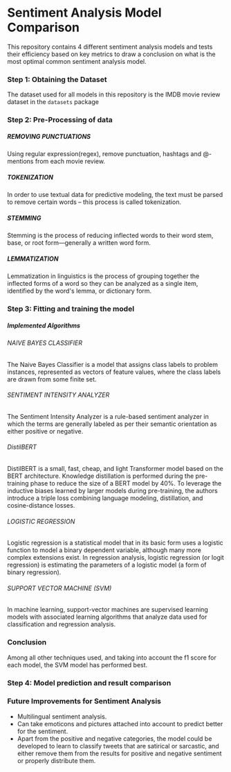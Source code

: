 # Sentiment Analysis Model Comparison
This repository contains 4 different sentiment analysis models and tests their efficiency based on key metrics to draw a conclusion on what is the most optimal common sentiment analysis model.

### Step 1: Obtaining the Dataset
The dataset used for all models in this repository is the IMDB movie review dataset in the ```datasets``` package

### Step 2: Pre-Processing of data
##### REMOVING PUNCTUATIONS
Using regular expression(regex), remove punctuation, hashtags and @-mentions from each movie review.</br>

##### TOKENIZATION
In order to use textual data for predictive modeling, the text must be parsed to remove certain words – this process is called tokenization.</br>

##### STEMMING
Stemming is the process of reducing inflected words to their word stem, base, or root form—generally a written word form.</br>

##### LEMMATIZATION
Lemmatization in linguistics is the process of grouping together the inflected forms of a word so they can be analyzed as a single item, identified by the word's lemma, or dictionary form.</br>

### Step 3: Fitting and training the model
##### Implemented Algorithms
###### NAIVE BAYES CLASSIFIER
The Naive Bayes Classifier is a model that assigns class labels to problem instances, represented as vectors of feature values, where the class labels are drawn from some finite set.
###### SENTIMENT INTENSITY ANALYZER
The Sentiment Intensity Analyzer is a rule-based sentiment analyzer in which the terms are generally labeled as per their semantic orientation as either positive or negative.
###### DistilBERT
DistilBERT is a small, fast, cheap, and light Transformer model based on the BERT architecture. Knowledge distillation is performed during the pre-training phase to reduce the size of a BERT model by 40%. To leverage the inductive biases learned by larger models during pre-training, the authors introduce a triple loss combining language modeling, distillation, and cosine-distance losses.
###### LOGISTIC REGRESSION
Logistic regression is a statistical model that in its basic form uses a logistic function to model a binary dependent variable, although many more complex extensions exist. In regression analysis, logistic regression (or logit regression) is estimating the parameters of a logistic model (a form of binary regression).
###### SUPPORT VECTOR MACHINE (SVM)
In machine learning, support-vector machines are supervised learning models with associated learning algorithms that analyze data used for classification and regression analysis.

### Conclusion
Among all other techniques used, and taking into account the f1 score for each model, the SVM model has performed best.

### Step 4: Model prediction and result comparison

### Future Improvements for Sentiment Analysis
* Multilingual sentiment analysis.
* Can take emoticons and pictures attached into account to predict better for the sentiment.
* Apart from the positive and negative categories, the model could be developed to learn to classify tweets that are satirical or sarcastic, and either remove them from the results for positive and negative sentiment or properly distribute them.
